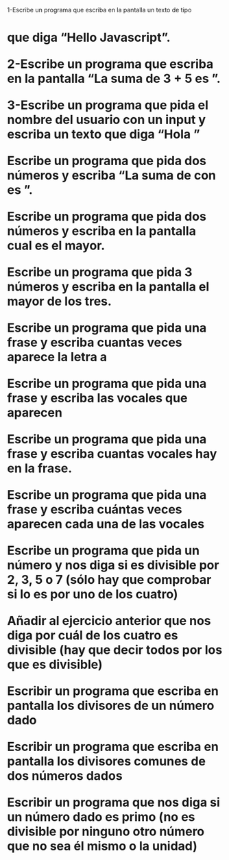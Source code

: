
1-Escribe un programa que escriba en la pantalla un texto de tipo <h1> que diga “Hello Javascript”.

2-Escribe un programa que escriba en la pantalla “La suma de 3 + 5 es <resultado>”.

3-Escribe un programa que pida el nombre del usuario con un input y escriba un texto que diga “Hola <nombre-de-usuario>”

Escribe un programa que pida dos números y escriba “La suma de <numero-uno> con <numero-dos> es <resultado>”.

Escribe un programa que pida dos números y escriba en la pantalla cual es el mayor.

Escribe un programa que pida 3 números y escriba en la pantalla el mayor de los tres.

Escribe un programa que pida una frase y escriba cuantas veces aparece la letra a

Escribe un programa que pida una frase y escriba las vocales que aparecen

Escribe un programa que pida una frase y escriba cuantas vocales hay en la frase.

Escribe un programa que pida una frase y escriba cuántas veces aparecen cada una de las vocales

Escribe un programa que pida un número y nos diga si es divisible por 2, 3, 5 o 7 (sólo hay que comprobar si lo es por uno de los cuatro)

Añadir al ejercicio anterior que nos diga por cuál de los cuatro es divisible (hay que decir todos por los que es divisible)

Escribir un programa que escriba en pantalla los divisores de un número dado

Escribir un programa que escriba en pantalla los divisores comunes de dos números dados

Escribir un programa que nos diga si un número dado es primo (no es divisible por ninguno otro número que no sea él mismo o la unidad)
